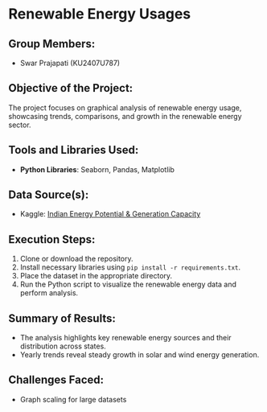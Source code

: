 # Renewable Energy Usages

## Group Members:
- Swar Prajapati (KU2407U787)

## Objective of the Project:
The project focuses on graphical analysis of renewable energy usage, showcasing trends, comparisons, and growth in the renewable energy sector.

## Tools and Libraries Used:
- **Python Libraries**: Seaborn, Pandas, Matplotlib

## Data Source(s):
- Kaggle: [Indian Energy Potential & Generation Capacity](https://www.kaggle.com/datasets/zsinghrahulk/indian-engery-potential-generation-capacity?resource=download)

## Execution Steps:
1. Clone or download the repository.
2. Install necessary libraries using `pip install -r requirements.txt`.
3. Place the dataset in the appropriate directory.
4. Run the Python script to visualize the renewable energy data and perform analysis.

## Summary of Results:
- The analysis highlights key renewable energy sources and their distribution across states.
- Yearly trends reveal steady growth in solar and wind energy generation.

## Challenges Faced:
- Graph scaling for large datasets
